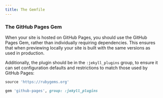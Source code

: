 ```yaml
---
title: The Gemfile
---
```


### The GitHub Pages Gem

When your site is hosted on GitHub Pages, you should use the GitHub Pages Gem, rather than individually requiring dependencies. This ensures that when previewing locally your site is built with the same versions as used in production.

Additionally, the plugin should be in the `:jekyll_plugins` group, to ensure it can set configuration defaults and restrictions to match those used by GitHub Pages:

```ruby
source 'https://rubygems.org'

gem 'github-pages', group: :jekyll_plugins
```
